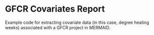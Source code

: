 # GFCR Covariates Report
Example code for extracting covariate data (in this case, degree heating weeks) associated with a GFCR project in MERMAID.
